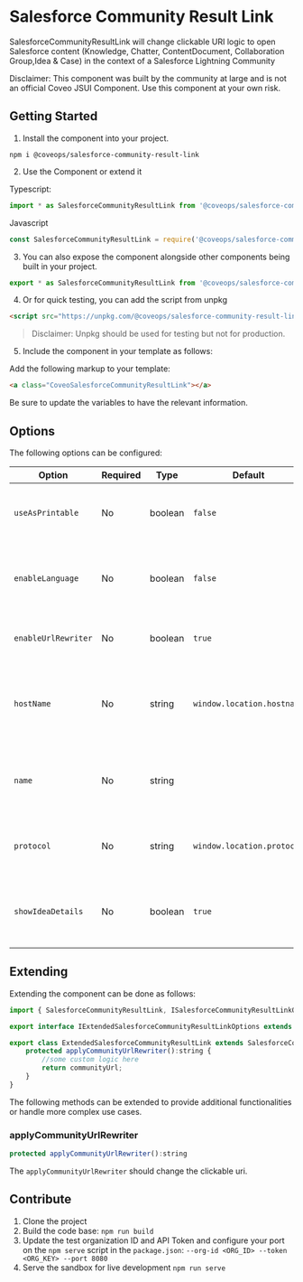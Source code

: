 # Salesforce Community Result Link

SalesforceCommunityResultLink will change clickable URI logic to open Salesforce content (Knowledge, Chatter, ContentDocument, Collaboration Group,Idea & Case) in the context of a Salesforce Lightning Community

Disclaimer: This component was built by the community at large and is not an official Coveo JSUI Component. Use this component at your own risk.

## Getting Started

1. Install the component into your project.

```
npm i @coveops/salesforce-community-result-link
```

2. Use the Component or extend it

Typescript:

```javascript
import * as SalesforceCommunityResultLink from '@coveops/salesforce-community-result-link';
```

Javascript

```javascript
const SalesforceCommunityResultLink = require('@coveops/salesforce-community-result-link');
```

3. You can also expose the component alongside other components being built in your project.

```javascript
export * as SalesforceCommunityResultLink from '@coveops/salesforce-community-result-link'
```

4. Or for quick testing, you can add the script from unpkg

```html
<script src="https://unpkg.com/@coveops/salesforce-community-result-link@latest/dist/index.min.js"></script>
```

> Disclaimer: Unpkg should be used for testing but not for production.

5. Include the component in your template as follows:

Add the following markup to your template:

```html
<a class="CoveoSalesforceCommunityResultLink"></a>
```

Be sure to update the variables to have the relevant information.

## Options

The following options can be configured:

|       Option        | Required |  Type   |          Default           |                             Notes                              |
| ------------------- | -------- | ------- | -------------------------- | -------------------------------------------------------------- |
| `useAsPrintable`    | No       | boolean | `false`                    | Specifies whether to display link instead of title             |
| `enableLanguage`    | No       | boolean | `false`                    | Whether to enable Language in URL (ex: Knowledge Article)      |
| `enableUrlRewriter` | No       | boolean | `true`                     | Whether to enable url rewriting logic                          |
| `hostName`          | No       | string  | `window.location.hostname` | Specifies the host name of your Salesforce Lightning Community |
| `name`              | No       | string  | ` `                        | Specifies the name of your Salesforce Lightning Community      |
| `protocol`          | No       | string  | `window.location.protocol` | Specifies protocol for the clickable link                      |
| `showIdeaDetails`   | No       | boolean | `true`                     | Soecifies if idea type will be shown as detail or not          |

## Extending

Extending the component can be done as follows:

```javascript
import { SalesforceCommunityResultLink, ISalesforceCommunityResultLinkOptions } from "@coveops/salesforce-community-result-link";

export interface IExtendedSalesforceCommunityResultLinkOptions extends ISalesforceCommunityResultLinkOptions {}

export class ExtendedSalesforceCommunityResultLink extends SalesforceCommunityResultLink {
    protected applyCommunityUrlRewriter():string {
        //some custom logic here
        return communityUrl;
    }
}
```

The following methods can be extended to provide additional functionalities or handle more complex use cases.

### applyCommunityUrlRewriter

```javascript
protected applyCommunityUrlRewriter():string
```

The `applyCommunityUrlRewriter` should change the clickable uri.


## Contribute

1. Clone the project
2. Build the code base: `npm run build`
3. Update the test organization ID and API Token and configure your port on the `npm serve` script in the `package.json`: `--org-id <ORG_ID> --token <ORG_KEY> --port 8080`
4. Serve the sandbox for live development `npm run serve`
